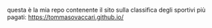 
questa è la mia repo contenente il sito sulla classifica degli sportivi 
più pagati:
https://tommasovaccari.github.io/
